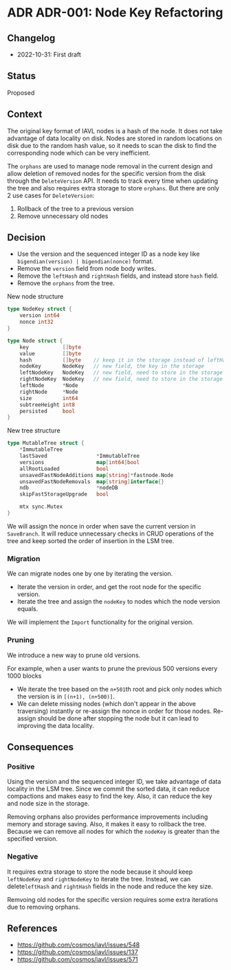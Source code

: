 # ADR ADR-001: Node Key Refactoring

## Changelog

- 2022-10-31: First draft

## Status

Proposed

## Context

The original key format of IAVL nodes is a hash of the node. It does not take advantage of data locality on disk. Nodes are stored in random locations on disk due to the random hash value, so it needs to scan the disk to find the corresponding node which can be very inefficient.

The `orphans` are used to manage node removal in the current design and allow deletion of removed nodes for the specific version from the disk through the `DeleteVersion` API. It needs to track every time when updating the tree and also requires extra storage to store `orphans`. But there are only 2 use cases for `DeleteVersion`:

1. Rollback of the tree to a previous version
2. Remove unnecessary old nodes

## Decision

- Use the version and the sequenced integer ID as a node key like `bigendian(version) | bigendian(nonce)` format. 
- Remove the `version` field from node body writes.
- Remove the `leftHash` and `rightHash` fields, and instead store `hash` field.
- Remove the `orphans` from the tree.

New node structure

```go
type NodeKey struct {
    version int64
    nonce int32
}

type Node struct {
	key           []byte
	value         []byte
	hash          []byte    // keep it in the storage instead of leftHash and rightHash
	nodeKey       NodeKey   // new field, the key in the storage
	leftNodeKey   NodeKey   // new field, need to store in the storage
	rightNodeKey  NodeKey   // new field, need to store in the storage
	leftNode      *Node
	rightNode     *Node
    size          int64
	subtreeHeight int8
	persisted     bool
}
```

New tree structure

```go
type MutableTree struct {
	*ImmutableTree                                    
	lastSaved                *ImmutableTree
	versions                 map[int64]bool           
	allRootLoaded            bool                     
	unsavedFastNodeAdditions map[string]*fastnode.Node
	unsavedFastNodeRemovals  map[string]interface{}   
	ndb                      *nodeDB
	skipFastStorageUpgrade   bool 

	mtx sync.Mutex
}
```

We will assign the nonce in order when save the current version in `SaveBranch`. It will reduce unnecessary checks in CRUD operations of the tree and keep sorted the order of insertion in the LSM tree.

### Migration

We can migrate nodes one by one by iterating the version.

- Iterate the version in order, and get the root node for the specific version.
- Iterate the tree and assign the `nodeKey` to nodes which the node version equals. 

We will implement the `Import` functionality for the original version.

### Pruning

We introduce a new way to prune old versions.

For example, when a user wants to prune the previous 500 versions every 1000 blocks
- We iterate the tree based on the `n+501`th root and pick only nodes which the version is in `[(n+1), (n+500)]`.
- We can delete missing nodes (which don't appear in the above traversing) instantly or re-assign the nonce in order for those nodes. Re-assign should be done after stopping the node but it can lead to improving the data locality.

## Consequences

### Positive

Using the version and the sequenced integer ID, we take advantage of data locality in the LSM tree. Since we commit the sorted data, it can reduce compactions and makes easy to find the key. Also, it can reduce the key and node size in the storage.

Removing orphans also provides performance improvements including memory and storage saving. Also, it makes it easy to rollback the tree. Because we can remove all nodes for which the `nodeKey` is greater than the specified version.

### Negative

It requires extra storage to store the node because it should keep `leftNodeKey` and `rightNodeKey` to iterate the tree. Instead, we can delete`leftHash` and `rightHash` fields in the node and reduce the key size.

Remvoing old nodes for the specific version requires some extra iterations due to removing orphans. 

## References

- https://github.com/cosmos/iavl/issues/548
- https://github.com/cosmos/iavl/issues/137
- https://github.com/cosmos/iavl/issues/571
